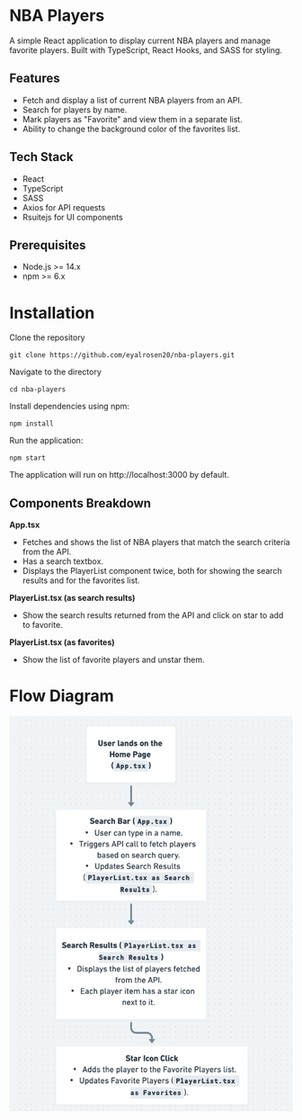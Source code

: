 # NBA Players

A simple React application to display current NBA players and manage favorite players. Built with TypeScript, React Hooks, and SASS for styling.

## Features
- Fetch and display a list of current NBA players from an API.
- Search for players by name.
- Mark players as "Favorite" and view them in a separate list.
- Ability to change the background color of the favorites list.

## Tech Stack
- React
- TypeScript
- SASS
- Axios for API requests
- Rsuitejs for UI components

## Prerequisites
- Node.js >= 14.x
- npm >= 6.x

# Installation
Clone the repository
```
git clone https://github.com/eyalrosen20/nba-players.git
```
Navigate to the directory
```
cd nba-players
```
Install dependencies using npm:
```
npm install
```

Run the application:
```
npm start
```
The application will run on http://localhost:3000 by default.

## Components Breakdown

**App.tsx** 
- Fetches and shows the list of NBA players that match the search criteria from the API.
- Has a search textbox.
- Displays the PlayerList component twice, both for showing the search results and for the favorites list.

**PlayerList.tsx (as search results)** 
- Show the search results returned from the API and click on star to add to favorite.

**PlayerList.tsx (as favorites)** 
- Show the list of favorite players and unstar them.

# Flow Diagram

![diagram](./diagram.png)